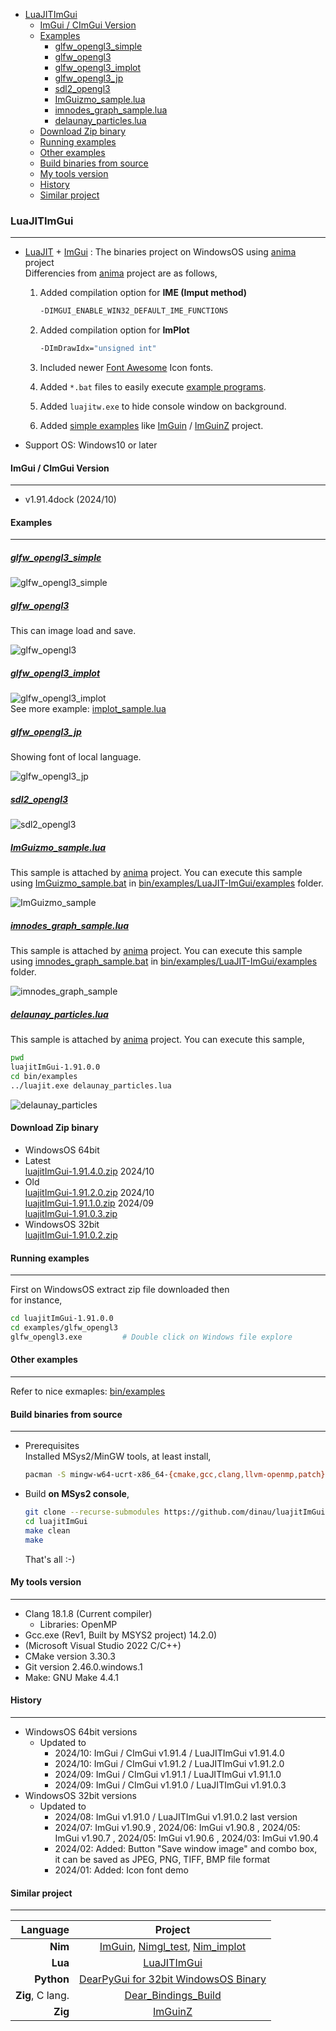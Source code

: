 <!-- START doctoc generated TOC please keep comment here to allow auto update -->
<!-- DON'T EDIT THIS SECTION, INSTEAD RE-RUN doctoc TO UPDATE -->

- [LuaJITImGui](#luajitimgui)
  - [ImGui / CImGui Version](#imgui--cimgui-version)
  - [Examples](#examples)
    - [glfw_opengl3_simple](#glfw_opengl3_simple)
    - [glfw_opengl3](#glfw_opengl3)
    - [glfw_opengl3_implot](#glfw_opengl3_implot)
    - [glfw_opengl3_jp](#glfw_opengl3_jp)
    - [sdl2_opengl3](#sdl2_opengl3)
    - [ImGuizmo_sample.lua](#imguizmo_samplelua)
    - [imnodes_graph_sample.lua](#imnodes_graph_samplelua)
    - [delaunay_particles.lua](#delaunay_particleslua)
  - [Download Zip binary](#download-zip-binary)
  - [Running examples](#running-examples)
  - [Other examples](#other-examples)
  - [Build binaries from source](#build-binaries-from-source)
  - [My tools version](#my-tools-version)
  - [History](#history)
  - [Similar project](#similar-project)

<!-- END doctoc generated TOC please keep comment here to allow auto update -->

### LuaJITImGui

---

- [LuaJIT](https://luajit.org/) + [ImGui](https://github.com/ocornut/imgui) : The binaries project on WindowsOS using [anima](https://github.com/sonoro1234/anima) project  
Differencies from [anima](https://github.com/sonoro1234/anima) project are as follows,
   1. Added compilation option for **IME (Imput method)**

      ```sh
      -DIMGUI_ENABLE_WIN32_DEFAULT_IME_FUNCTIONS
      ```

   1. Added compilation option for **ImPlot**

      ```sh
      -DImDrawIdx="unsigned int"
      ```

   1. Included newer [Font Awesome](https://fontawesome.com/search?m=free&o=r) Icon fonts.
   1. Added `*.bat` files to easily execute [example programs](bin/examples/LuaJIT-ImGui/examples). 
   1. Added `luajitw.exe` to hide console window on background.
   1. Added [simple examples](examples/) like [ImGuin](https://github.com/dinau/imguin) / [ImGuinZ](https://github.com/dinau/imguinz)  project.
- Support OS: Windows10 or later

#### ImGui / CImGui Version

---

- v1.91.4dock (2024/10)

#### Examples

---

##### [glfw_opengl3_simple](examples/glfw_opengl3_simple/glfw_opengl3_simple.lua)  

![glfw_opengl3_simple](examples/img/glfw_opengl3_simple.png)

##### [glfw_opengl3](examples/glfw_opengl3/glfw_opengl3.lua)  

This can image load and save.

![glfw_opengl3](examples/img/glfw_opengl3.png)

##### [glfw_opengl3_implot](examples/glfw_opengl3_implot/glfw_opengl3_implot.lua)  

![glfw_opengl3_implot](examples/img/glfw_opengl3_implot.png)  
See more example: [implot_sample.lua](bin/examples/LuaJIT-ImGui/examples/implot_sample.lua)

##### [glfw_opengl3_jp](examples/glfw_opengl3_jp/glfw_opengl3_jp.lua)  

Showing font of local language.

![glfw_opengl3_jp](examples/img/glfw_opengl3_jp.png)

##### [sdl2_opengl3](examples/sdl2_opengl3/sdl2_opengl3.lua)  

![sdl2_opengl3](examples/img/sdl2_opengl3.png)

##### [ImGuizmo_sample.lua](bin/examples/LuaJIT-ImGui/examples/ImGuizmo_sample.lua)

This sample is attached by [anima](https://github.com/sonoro1234/anima) project. You can execute this sample using
[ImGuizmo_sample.bat](bin/examples/LuaJIT-ImGui/examples/ImGuizmo_sample.bat)
in [bin/examples/LuaJIT-ImGui/examples](bin/examples/LuaJIT-ImGui/examples) folder.

![ImGuizmo_sample](examples/img/ImGuizmo_sample.png)

##### [imnodes_graph_sample.lua](bin/examples/LuaJIT-ImGui/examples/imnodes_graph_sample.lua)

This sample is attached by [anima](https://github.com/sonoro1234/anima) project. You can execute this sample using
[imnodes_graph_sample.bat](bin/examples/LuaJIT-ImGui/examples/imnodes_graph_sample.bat)
in [bin/examples/LuaJIT-ImGui/examples](bin/examples/LuaJIT-ImGui/examples) folder.

![imnodes_graph_sample](examples/img/imnodes_graph_sample.png)


##### [delaunay_particles.lua](bin/examples/delaunay_particles.lua)

This sample is attached by [anima](https://github.com/sonoro1234/anima) project. You can execute this sample,

```sh
pwd
luajitImGui-1.91.0.0
cd bin/examples
../luajit.exe delaunay_particles.lua
```

![delaunay_particles](examples/img/delaunay_particles.png)

#### Download Zip binary

- WindowsOS 64bit  
- Latest  
[luajitImGui-1.91.4.0.zip](https://github.com/dinau/luajitImGui/archive/refs/tags/1.91.4.0.zip) 2024/10  
- Old  
[luajitImGui-1.91.2.0.zip](https://github.com/dinau/luajitImGui/archive/refs/tags/1.91.2.0.zip) 2024/10  
[luajitImGui-1.91.1.0.zip](https://github.com/dinau/luajitImGui/archive/refs/tags/1.91.1.0.zip) 2024/09  
[luajitImGui-1.91.0.3.zip](https://github.com/dinau/luajitImGui/archive/refs/tags/1.91.0.3.zip)  
- WindowsOS 32bit  
[luajitImGui-1.91.0.2.zip](https://github.com/dinau/luajitImGui/archive/refs/tags/1.91.0.2.zip)  

#### Running examples

---

First on WindowsOS extract zip file downloaded then  
for instance,

```sh
cd luajitImGui-1.91.0.0
cd examples/glfw_opengl3
glfw_opengl3.exe         # Double click on Windows file explore
```

#### Other examples 

---

Refer to nice exmaples: [bin/examples](bin/examples)

#### Build binaries from source

---

- Prerequisites  
   Installed MSys2/MinGW tools, at least install,

   ```sh
   pacman -S mingw-w64-ucrt-x86_64-{cmake,gcc,clang,llvm-openmp,patch}
  ```

- Build **on MSys2 console**,

   ```sh
   git clone --recurse-submodules https://github.com/dinau/luajitImGui
   cd luajitImGui
   make clean
   make
   ```

   That's all :-)

#### My tools version

---

- Clang 18.1.8 (Current compiler)
   - Libraries: OpenMP 
- Gcc.exe (Rev1, Built by MSYS2 project) 14.2.0)
- (Microsoft Visual Studio 2022 C/C++)
- CMake version 3.30.3
- Git version 2.46.0.windows.1
- Make: GNU Make 4.4.1

#### History

---

- WindowsOS 64bit versions
   - Updated to
      - 2024/10: ImGui / CImGui v1.91.4 / LuaJITImGui v1.91.4.0
      - 2024/10: ImGui / CImGui v1.91.2 / LuaJITImGui v1.91.2.0
      - 2024/09: ImGui / CImGui v1.91.1 / LuaJITImGui v1.91.1.0
      - 2024/09: ImGui / CImGui v1.91.0 / LuaJITImGui v1.91.0.3
- WindowsOS 32bit versions
   - Updated to
      - 2024/08: ImGui v1.91.0 / LuaJITImGui v1.91.0.2 last version
      - 2024/07: ImGui v1.90.9 , 2024/06: ImGui v1.90.8 , 2024/05: ImGui v1.90.7 , 2024/05: ImGui v1.90.6 , 2024/03: ImGui v1.90.4
      - 2024/02: Added: Button "Save window image" and combo box,  
      it can be saved as JPEG, PNG, TIFF, BMP file format
      - 2024/01: Added: Icon font demo


#### Similar project

---

| Language             | Project                                                                                                                                         |
| -------------------: | :----------------------------------------------------------------:                                                                              |
| **Nim**              | [ImGuin](https://github.com/dinau/imguin), [Nimgl_test](https://github.com/dinau/nimgl_test), [Nim_implot](https://github.com/dinau/nim_implot) |
| **Lua**              | [LuaJITImGui](https://github.com/dinau/luajitImGui)                                                                                             |
| **Python**           | [DearPyGui for 32bit WindowsOS Binary](https://github.com/dinau/DearPyGui32/tree/win32)                                                         |
| **Zig**, C lang.     | [Dear_Bindings_Build](https://github.com/dinau/dear_bindings_build)                                                                             |
| **Zig**              | [ImGuinZ](https://github.com/dinau/imguinz)                                                                                         |

